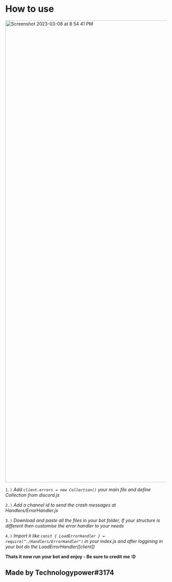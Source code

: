 # How to use #

<img width="1440" alt="Screenshot 2023-03-08 at 8 54 41 PM" src="https://user-images.githubusercontent.com/100185728/223754719-f7adc07a-6024-4d67-a338-105d6bf602e6.png">

`1.)` *Add `client.errors = new Collection()` your main file and define Collection from discord.js*

`2.)` *Add a channel id to send the crash messages at Handlers/ErrorHandler.js*

`3.)` *Download and paste all the files in your bot folder, If your structure is different then customise the error handler to your needs*

`4.)` *Import it like `const { LoadErrorHandler } = require("./Handlers/ErrorHandler")` in your index.js and after loggining in your bot do the LoadErrorHandler([client])*


**Thats it now run your bot and enjoy - Be sure to credit me :D** 

## Made by Technologypower#3174 ##
